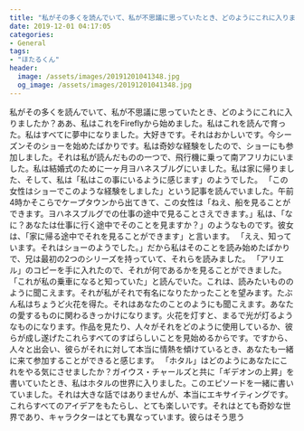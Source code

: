 ```yaml
---
title: "私がその多くを読んでいて、私が不思議に思っていたとき、どのようにこれに入りましたか？"
date: 2019-12-01 04:17:05
categories:
- General
tags:
- "ほたるくん"
header:
  image: /assets/images/20191201041348.jpg
  og_image: /assets/images/20191201041348.jpg
---
```


私がその多くを読んでいて、私が不思議に思っていたとき、どのようにこれに入りましたか？ああ、私はこれをFireflyから始めました。私はこれを読んで育った。私はすべてに夢中になりました。大好きです。それはおかしいです。今シーズンそのショーを始めたばかりです。私は奇妙な経験をしたので、ショーにも参加しました。それは私が読んだものの一つで、飛行機に乗って南アフリカにいました。私は結婚式のために一ヶ月ヨハネスブルグにいました。私は家に帰りました、そして、私は「私はこの事にいるように感じます」のようでした。 「この女性はショーでこのような経験をしました」という記事を読んでいました。午前4時かそこらでケープタウンから出てきて、この女性は「ねえ、船を見ることができます。ヨハネスブルグでの仕事の途中で見ることさえできます。」私は、「なに？あなたは仕事に行く途中でそのことを見ますか？」のようなものです。彼女は、「家に帰る途中でそれを見ることができます」と言います。 「ええ、知っています。それはショーのようでした。」だから私はそのことを読み始めたばかりで、兄は最初の2つのシリーズを持っていて、それらを読みました。 「アリエル」のコピーを手に入れたので、それが何であるかを見ることができました。 「これが私の乗車になると知っていた」と読んでいた。これは、読みたいもののように聞こえます。それが私がそれで有名になりたかったことを望みます。たぶん私はちょうど火花を得た。それはあなたのことのようにも聞こえます。あなたの愛するものに関わるきっかけになります。火花を灯すと、まるで光が灯るようなものになります。作品を見たり、人々がそれをどのように使用しているか、彼らが成し遂げたこれらすべてのすばらしいことを見始めるからです。ですから、人々と出会い、彼らがそれに対して本当に情熱を傾けているとき、あなたも一緒に来て参加することができると感じます。 「ホタル」はどのようにあなたにこれをやる気にさせましたか？ガイウス・チャールズと共に「ギデオンの上昇」を書いていたとき、私はホタルの世界に入りました。このエピソードを一緒に書いていました。それは大きな話ではありませんが、本当にエキサイティングです。これらすべてのアイデアをもたらし、とても楽しいです。それはとても奇妙な世界であり、キャラクターはとても異なっています。彼らはそう思う

